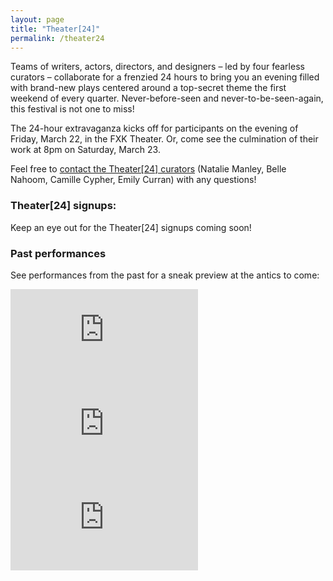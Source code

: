 ```yaml
---
layout: page
title: "Theater[24]"
permalink: /theater24
---
```


Teams of writers, actors, directors, and designers – led by four fearless curators – collaborate for a frenzied 24 hours to bring you an evening filled with brand-new plays centered around a top-secret theme the first weekend of every quarter. Never-before-seen and never-to-be-seen-again, this festival is not one to miss!

The 24-hour extravaganza kicks off for participants on the evening of Friday, March 22, in the FXK Theater. Or, come see the culmination of their work at 8pm on Saturday, March 23. 

Feel free to [contact the Theater[24] curators](mailto:nmanley@uchicago.edu,bellegn@uchicago.edu,ccypher@uchicago.edu,emcurran@uchicago.edu) (Natalie Manley, Belle Nahoom, Camille Cypher, Emily Curran) with any questions!

### Theater[24] signups:

Keep an eye out for the Theater[24] signups coming soon!

### Past performances

See performances from the past for a sneak preview at the antics to come:

<div class="video-player-wrapper">
  <iframe src="https://player.vimeo.com/video/900581655?"
  class="video-player" frameborder="0" allow="autoplay; fullscreen; picture-in-picture" allowfullscreen></iframe>
</div>

<div class="video-player-wrapper">
  <iframe src="https://player.vimeo.com/video/787765633" class="video-player" frameborder="0" allow="autoplay; fullscreen; picture-in-picture" allowfullscreen></iframe>
</div>

<div class="video-player-wrapper">
  <iframe src="https://player.vimeo.com/video/697731738" class="video-player" frameborder="0" allow="autoplay; fullscreen; picture-in-picture" allowfullscreen></iframe>
</div>
